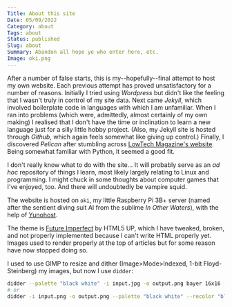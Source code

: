```yaml
---
Title: About this site
Date: 05/09/2022
Category: about
Tags: about
Status: published
Slug: about
Summary: Abandon all hope ye who enter here, etc.
Image: oki.png
---
```


After a number of false starts, this is my--hopefully--final attempt to host my own website. Each previous attempt has proved unsatisfactory for a number of reasons. Initially I tried using *Wordpress* but didn't like the feeling that I wasn't truly in control of my site data. Next came *Jekyll*, which involved boilerplate code in languages with which I am unfamiliar. When I ran into problems (which were, admittedly, almost certainly of my own making) I realised that I don't have the time or inclination to learn a new language just for a silly little hobby project. (Also, my Jekyll site is hosted through *Github*, which again feels somewhat like giving up control.) Finally, I discovered *Pelican* after stumbling across [LowTech Magazine's website](https://solar.lowtechmagazine.com/). Being somewhat familiar with Python, it seemed a good fit.

I don't really know what to do with the site... It will probably serve as an *ad hoc* repository of things I learn, most likely largely relating to Linux and programming. I might chuck in some thoughts about computer games that I've enjoyed, too. And there will undoubtedly be vampire squid.

The website is hosted on `oki`, my little Raspberry Pi 3B+ server (named after the sentient diving suit AI from the sublime *In Other Waters*), with the help of [Yunohost](https://yunohost.org/).

The theme is [Future Imperfect](https://html5up.net/future-imperfect) by HTML5 UP, which I have tweaked, broken, and not properly implemented because I can't write HTML properly yet. Images used to render properly at the top of articles but for some reason have now stopped doing so.

I used to use GIMP to resize and dither (Image>Mode>Indexed, 1-bit Floyd-Steinberg) my images, but now I use `didder`:

```bash
didder --palette "black white" -i input.jpg -o output.png bayer 16x16
# or
didder -i input.png -o output.png --palette "black white" --recolor "black F273FF" --upscale 2 bayer 4x4
```
